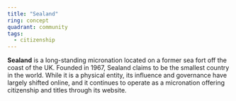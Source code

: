 ```yaml
---
title: "Sealand"
ring: concept
quadrant: community
tags:
  - citizenship
---
```


**Sealand** is a long-standing micronation located on a former sea fort off the coast of the UK. Founded in 1967, Sealand claims to be the smallest country in the world. While it is a physical entity, its influence and governance have largely shifted online, and it continues to operate as a micronation offering citizenship and titles through its website.
